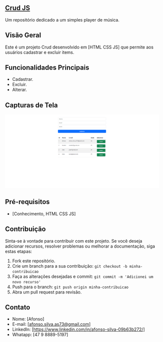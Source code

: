 ## [Crud JS](https://afonso-front-end.github.io/crud-js/)

Um repositório dedicado a um simples player de música.

## Visão Geral

Este é um projeto Crud desenvolvido em [HTML CSS JS] que permite aos usuários cadastrar e excluir items.

## Funcionalidades Principais

- Cadastrar.
- Excluir.
- Alterar.

## Capturas de Tela

![Captura de Tela 1](screenshots/imagem1.png)

## Pré-requisitos

- [Conhecimento, HTML CSS JS]

## Contribuição

Sinta-se à vontade para contribuir com este projeto. Se você deseja adicionar recursos, resolver problemas ou melhorar a documentação, siga estas etapas:

1. Fork este repositório.
2. Crie um branch para a sua contribuição: `git checkout -b minha-contribuicao`
3. Faça as alterações desejadas e commit: `git commit -m 'Adicionei um novo recurso'`
4. Push para o branch: `git push origin minha-contribuicao`
5. Abra um pull request para revisão.

## Contato

- Nome: [Afonso]
- E-mail: [afonso.silva.as73@gmail.com]
- LinkedIn: [https://www.linkedin.com/in/afonso-silva-09b63b272/]
- Whatapp: [47 9 8889-5197]


